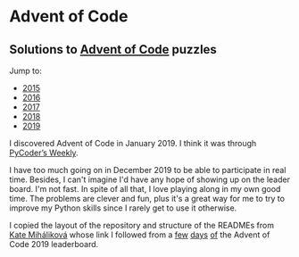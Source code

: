 # Advent of Code

## Solutions to [Advent of Code](https://adventofcode.com) puzzles

Jump to:
- [2015]()
- [2016]()
- [2017]()
- [2018]()
- [2019]()

I discovered Advent of Code in January 2019. I think it was through [PyCoder’s Weekly](https://pycoders.com).

I have too much going on in December 2019 to be able to participate in real time. Besides, I can't imagine I'd have any hope of showing up on the leader board. I'm not fast. In spite of all that, I love playing along in my own good time. The problems are clever and fun, plus it's a great way for me to try to improve my Python skills since I rarely get to use it otherwise.

I copied the layout of the repository and structure of the READMEs from [Kate Miháliková](https://github.com/katemihalikova/advent-of-code) whose link I followed from a [few](https://adventofcode.com/2019/leaderboard/day/2) [days](https://adventofcode.com/2019/leaderboard/day/3) [of](https://adventofcode.com/2019/leaderboard/day/4) the Advent of Code 2019 leaderboard.
